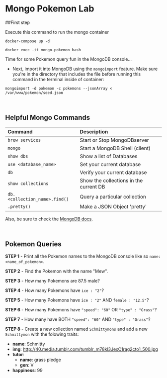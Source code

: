 # Mongo Pokemon Lab


##First step

Execute this command to run the mongo container

`docker-compose up -d`

`docker exec -it mongo-pokemon bash`

Time for some Pokemon query fun in the MongoDB console...

* Next, import it into MongoDB using the `mongoimport` feature. Make sure you're in the directory that includes the file before running this command in the terminal inside of container:

`mongoimport -d pokemon -c pokemons --jsonArray < /var/www/pokemon/seed.json`


<br>

## Helpful Mongo Commands

| Command                       | Description                                |
|:----------------------------- |:------------------------------------------ |
| `brew services`               | Start or Stop MongoDBserver                |
| `mongo`                       | Start a MongoDB Shell (client)             |
| `show dbs`                    | Show a list of Databases                   |
| `use <database_name>`         | Set your current database                  |
| `db`                          | Verify your current database               |
| `show collections`            | Show the collections in the current DB     |
| `db.<collection_name>.find()` | Query a particular collection              |
| `.pretty()`                   | Make a JSON Object 'pretty'                |

Also, be sure to check the [MongoDB docs](https://www.mongodb.org).

<br>

## Pokemon Queries

__STEP 1__ - Print all the Pokemon names to the MongoDB console like so `name: <name_of_pokemon>`.
<br>

__STEP 2__ - Find the Pokemon with the name "Mew".
<br>

__STEP 3__ - How many Pokemons are 87.5 male?
<br>

__STEP 4__ - How many Pokemons have `ice : "2"`?
<br>

__STEP 5__ - How many Pokemons have `ice : "2"` AND `female : "12.5"`?
<br>

__STEP 6__ - How many Pokemons have `"speed": "60"` OR `"type" : "Grass"`?
<br>

__STEP 7__ - How many have BOTH `"speed": "60"` AND `"type" : "Grass"`?
<br>

__STEP 8__ - Create a new collection named `Schmittymons` and add a new `Schmittymon` with the folowing traits:

* **name**: Schmitty
* **img**: http://40.media.tumblr.com/tumblr_m78kl3JexC1rag2cto1_500.jpg
* **tutor**:
	* **name**: grass pledge
	* **gen**: V
* **happiness**: 99
